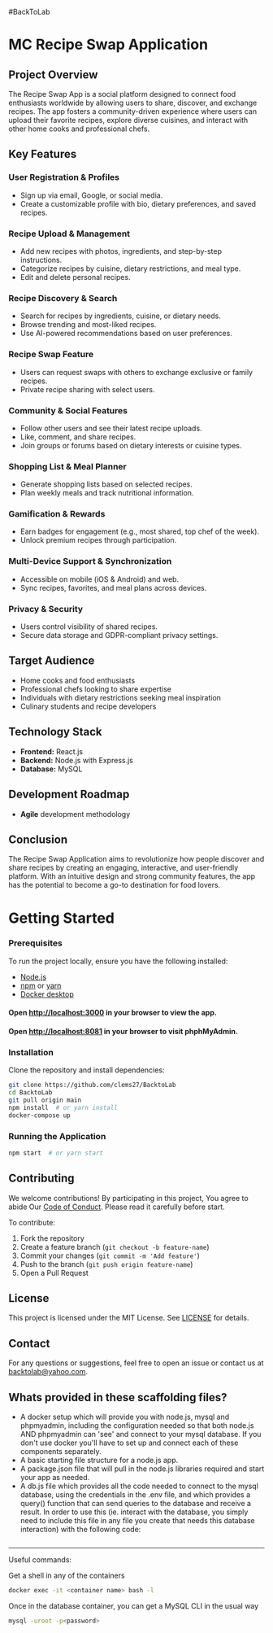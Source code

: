#BackToLab

# MC Recipe Swap Application

## Project Overview

The Recipe Swap App is a social platform designed to connect food enthusiasts worldwide by allowing users to share, discover, and exchange recipes. The app fosters a community-driven experience where users can upload their favorite recipes, explore diverse cuisines, and interact with other home cooks and professional chefs.

## Key Features

### User Registration & Profiles
- Sign up via email, Google, or social media.
- Create a customizable profile with bio, dietary preferences, and saved recipes.

### Recipe Upload & Management
- Add new recipes with photos, ingredients, and step-by-step instructions.
- Categorize recipes by cuisine, dietary restrictions, and meal type.
- Edit and delete personal recipes.

### Recipe Discovery & Search
- Search for recipes by ingredients, cuisine, or dietary needs.
- Browse trending and most-liked recipes.
- Use AI-powered recommendations based on user preferences.

### Recipe Swap Feature
- Users can request swaps with others to exchange exclusive or family recipes.
- Private recipe sharing with select users.

### Community & Social Features
- Follow other users and see their latest recipe uploads.
- Like, comment, and share recipes.
- Join groups or forums based on dietary interests or cuisine types.

### Shopping List & Meal Planner
- Generate shopping lists based on selected recipes.
- Plan weekly meals and track nutritional information.

### Gamification & Rewards
- Earn badges for engagement (e.g., most shared, top chef of the week).
- Unlock premium recipes through participation.

### Multi-Device Support & Synchronization
- Accessible on mobile (iOS & Android) and web.
- Sync recipes, favorites, and meal plans across devices.

### Privacy & Security
- Users control visibility of shared recipes.
- Secure data storage and GDPR-compliant privacy settings.

## Target Audience
- Home cooks and food enthusiasts
- Professional chefs looking to share expertise
- Individuals with dietary restrictions seeking meal inspiration
- Culinary students and recipe developers

## Technology Stack
- **Frontend:** React.js
- **Backend:** Node.js with Express.js
- **Database:** MySQL

## Development Roadmap
- **Agile** development methodology

## Conclusion
The Recipe Swap Application aims to revolutionize how people discover and share recipes by creating an engaging, interactive, and user-friendly platform. With an intuitive design and strong community features, the app has the potential to become a go-to destination for food lovers.


# Getting Started

### Prerequisites
To run the project locally, ensure you have the following installed:
- [Node.js](https://nodejs.org/)
- [npm](https://www.npmjs.com/) or [yarn](https://yarnpkg.com/)
- [Docker desktop](https://docs.docker.com/desktop/setup/install/windows-install/)

#### Open [http://localhost:3000](http://localhost:3000) in your browser to view the app.
#### Open [http://localhost:8081](http://localhost:8081) in your browser to visit phphMyAdmin.

### Installation
Clone the repository and install dependencies:
```sh
git clone https://github.com/clems27/BacktoLab
cd BacktoLab
git pull origin main
npm install  # or yarn install
docker-compose up
```

### Running the Application
```sh
npm start  # or yarn start
```

## Contributing
We welcome contributions! By participating in this project, You agree to abide Our [Code of Conduct](CODE_OF_CONDUCT.md). Please read it carefully before start.


To contribute:
1. Fork the repository
2. Create a feature branch (`git checkout -b feature-name`)
3. Commit your changes (`git commit -m 'Add feature'`)
4. Push to the branch (`git push origin feature-name`)
5. Open a Pull Request

## License
This project is licensed under the MIT License. See [LICENSE](LICENSE) for details.

## Contact
For any questions or suggestions, feel free to open an issue or contact us at [backtolab@yahoo.com](mailto:backtolab@yahoo.com).

## Whats provided in these scaffolding files?

  * A docker setup which will provide you with node.js, mysql and phpmyadmin, including the configuration needed so that both node.js AND phpmyadmin can 'see' and connect to your mysql database.  If you don't use docker you'll have to set up and connect each of these components separately.
  * A basic starting file structure for a node.js app.
  * A package.json file that will pull in the node.js libraries required and start your app as needed.
  * A db.js file which provides all the code needed to connect to the mysql database, using the credentials in the .env file, and which provides a query() function that can send queries to the database and receive a result.  In order to use this (ie. interact with the database, you simply need to include this file in any file you create that needs this database interaction) with the following code:

```const db = require('./services/db');
```

____

Useful commands:

Get a shell in any of the containers

```bash
docker exec -it <container name> bash -l
```

Once in the database container, you can get a MySQL CLI in the usual way

```bash
mysql -uroot -p<password> 
```
